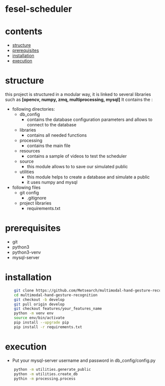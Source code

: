 # fesel-scheduler

# contents
* [structure](#structure)
* [prerequisites](#prerequisites)
* [installation](#installation)
* [execution](#execution)

# structure

this project is structured in a modular way, it is linked to several libraries such as **[opencv, numpy, zmq, multiprocessing, mysql]**
It contains the :
* following directories:
    * db_config
        * contains the database configuration parameters and allows to connect to the database
    * libraries
        * contains all needed functions
    * processing
        * contains the main file      
    * resources
        * contains a sample of videos to test the scheduler
    * source
        * this module allows to to save our simulated public
    * utilities
        * this module helps to create a database and simulate a public
        * it uses numpy and mysql
* following files
    * git config
        * .gitignore
    * project libraries
        * requirements.txt

# prerequisites
* git
* python3
* python3-venv
* mysql-server

# installation
```bash
    git clone https://github.com/Metsearch/multimodal-hand-gesture-recognition
    cd multimodal-hand-gesture-recognition
    git checkout -b develop
    git pull origin develop
    git checkout features/your_features_name
    python -m venv env
    source env/bin/activate
    pip install --upgrade pip
    pip install -r requirements.txt
```

# execution
* Put your mysql-server username and password in db_config/config.py
```bash
    python -m utilities.generate_public
    python -m utilities.create_db
    pythin -m processing.process
```